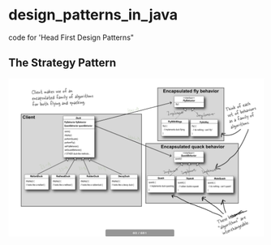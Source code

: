 # design_patterns_in_java
code for 'Head First Design Patterns"



## The Strategy Pattern

![simuduck](./imgs/simuduck.jpg)